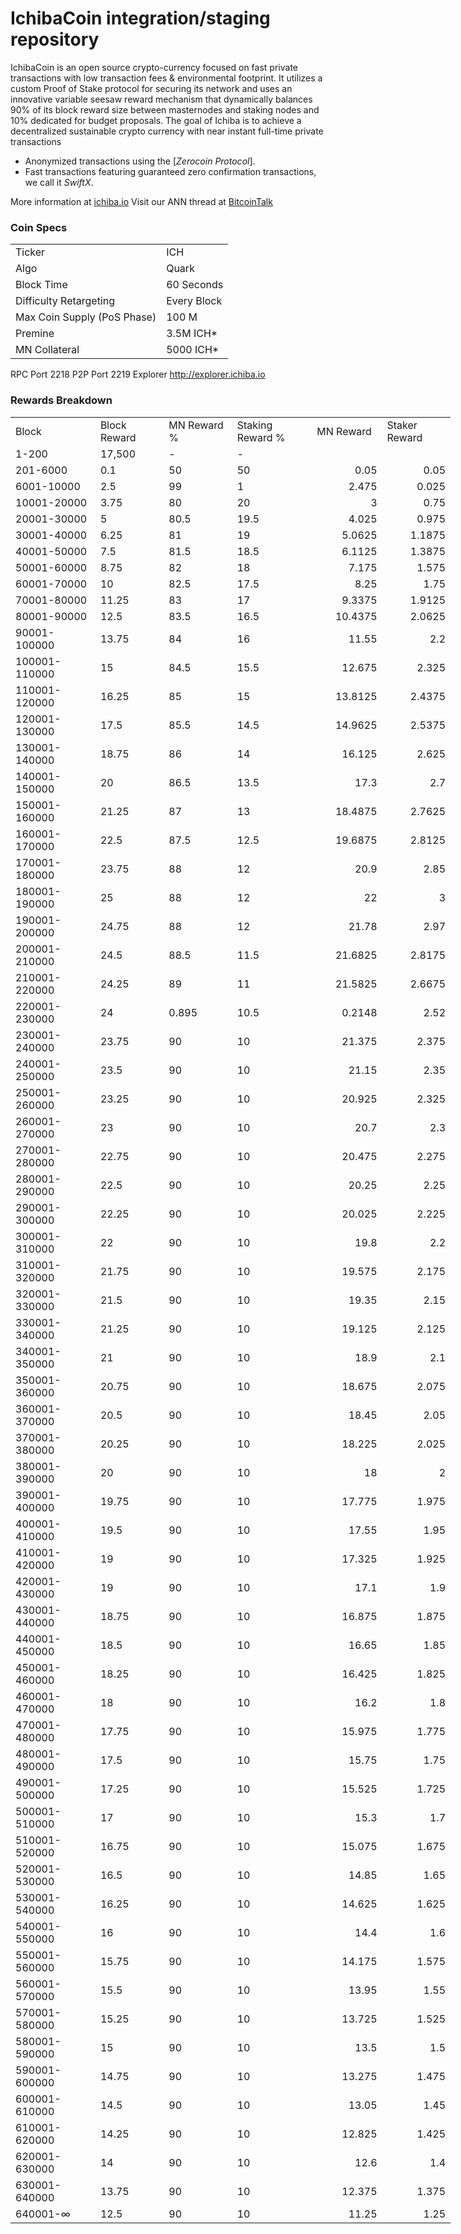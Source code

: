 IchibaCoin integration/staging repository
=====================================

IchibaCoin is an open source crypto-currency focused on fast private transactions with low transaction fees & environmental footprint.  It utilizes a custom Proof of Stake protocol for securing its network and uses an innovative variable seesaw reward mechanism that dynamically balances 90% of its block reward size between masternodes and staking nodes and 10% dedicated for budget proposals. The goal of Ichiba is to achieve a decentralized sustainable crypto currency with near instant full-time private transactions

- Anonymized transactions using the [_Zerocoin Protocol_].
- Fast transactions featuring guaranteed zero confirmation transactions, we call it _SwiftX_.

More information at [ichiba.io](http://www.ichiba.io) Visit our ANN thread at [BitcoinTalk](http://www.bitcointalk.org/index.php?topic=5101947)

### Coin Specs
<table>
<tr><td>Ticker</td><td>ICH</td></tr>
<tr><td>Algo</td><td>Quark</td></tr>
<tr><td>Block Time</td><td>60 Seconds</td></tr>
<tr><td>Difficulty Retargeting</td><td>Every Block</td></tr>
<tr><td>Max Coin Supply (PoS Phase)</td><td>100 M</td></tr>
<tr><td>Premine</td><td>3.5M ICH*</td></tr>
<tr><td>MN Collateral</td><td>5000 ICH*</td></tr>

</table>


RPC Port	2218
P2P Port	2219
Explorer	http://explorer.ichiba.io


### Rewards Breakdown
<table border=0 cellpadding=0 cellspacing=0 width=701 class=xl6553517252
 style='border-collapse:collapse;table-layout:fixed;width:528pt'>
 <col class=xl6553517252 width=139 style='mso-width-source:userset;mso-width-alt:
 4785;width:104pt'>
 <col class=xl6553517252 width=107 span=2 style='mso-width-source:userset;
 mso-width-alt:3702;width:81pt'>
 <col class=xl6553517252 width=134 style='mso-width-source:userset;mso-width-alt:
 4608;width:100pt'>
 <col class=xl6553517252 width=107 span=2 style='mso-width-source:userset;
 mso-width-alt:3702;width:81pt'>
 <tr height=21 style='mso-height-source:userset;height:15.75pt'>
  <td height=21 class=xl6317252 width=139 style='height:15.75pt;width:104pt'>Block</td>
  <td class=xl6317252 width=107 style='width:81pt'>Block Reward</td>
  <td class=xl6317252 width=107 style='width:81pt'>MN Reward %</td>
  <td class=xl6317252 width=134 style='width:100pt'>Staking Reward %</td>
  <td class=xl6317252 width=107 style='width:81pt'>MN Reward</td>
  <td class=xl6317252 width=107 style='width:81pt'>Staker Reward</td>
 </tr>
 <tr height=21 style='mso-height-source:userset;height:15.75pt'>
  <td height=21 class=xl6417252 style='height:15.75pt'>1-200</td>
  <td class=xl6517252>17,500</td>
  <td class=xl6617252>-</td>
  <td class=xl6617252>-</td>
  <td class=xl6717252></td>
  <td class=xl6553517252></td>
 </tr>
 <tr height=21 style='mso-height-source:userset;height:15.75pt'>
  <td height=21 class=xl6417252 style='height:15.75pt'>201-6000</td>
  <td class=xl6617252>0.1</td>
  <td class=xl6617252>50</td>
  <td class=xl6617252>50</td>
  <td class=xl6717252 align=right>0.05</td>
  <td class=xl6817252 align=right>0.05</td>
 </tr>
 <tr height=21 style='mso-height-source:userset;height:15.75pt'>
  <td height=21 class=xl6417252 style='height:15.75pt'>6001-10000</td>
  <td class=xl6617252>2.5</td>
  <td class=xl6617252>99</td>
  <td class=xl6617252>1</td>
  <td class=xl6717252 align=right>2.475</td>
  <td class=xl6817252 align=right>0.025</td>
 </tr>
 <tr height=21 style='mso-height-source:userset;height:15.75pt'>
  <td height=21 class=xl6417252 style='height:15.75pt'>10001-20000</td>
  <td class=xl6617252>3.75</td>
  <td class=xl6617252>80</td>
  <td class=xl6617252>20</td>
  <td class=xl6717252 align=right>3</td>
  <td class=xl6817252 align=right>0.75</td>
 </tr>
 <tr height=21 style='mso-height-source:userset;height:15.75pt'>
  <td height=21 class=xl6417252 style='height:15.75pt'>20001-30000</td>
  <td class=xl6617252>5</td>
  <td class=xl6617252>80.5</td>
  <td class=xl6617252>19.5</td>
  <td class=xl6717252 align=right>4.025</td>
  <td class=xl6817252 align=right>0.975</td>
 </tr>
 <tr height=21 style='mso-height-source:userset;height:15.75pt'>
  <td height=21 class=xl6417252 style='height:15.75pt'>30001-40000</td>
  <td class=xl6617252>6.25</td>
  <td class=xl6617252>81</td>
  <td class=xl6617252>19</td>
  <td class=xl6717252 align=right>5.0625</td>
  <td class=xl6817252 align=right>1.1875</td>
 </tr>
 <tr height=21 style='mso-height-source:userset;height:15.75pt'>
  <td height=21 class=xl6417252 style='height:15.75pt'>40001-50000</td>
  <td class=xl6617252>7.5</td>
  <td class=xl6617252>81.5</td>
  <td class=xl6617252>18.5</td>
  <td class=xl6717252 align=right>6.1125</td>
  <td class=xl6817252 align=right>1.3875</td>
 </tr>
 <tr height=21 style='mso-height-source:userset;height:15.75pt'>
  <td height=21 class=xl6417252 style='height:15.75pt'>50001-60000</td>
  <td class=xl6617252>8.75</td>
  <td class=xl6617252>82</td>
  <td class=xl6617252>18</td>
  <td class=xl6717252 align=right>7.175</td>
  <td class=xl6817252 align=right>1.575</td>
 </tr>
 <tr height=21 style='mso-height-source:userset;height:15.75pt'>
  <td height=21 class=xl6417252 style='height:15.75pt'>60001-70000</td>
  <td class=xl6617252>10</td>
  <td class=xl6617252>82.5</td>
  <td class=xl6617252>17.5</td>
  <td class=xl6717252 align=right>8.25</td>
  <td class=xl6817252 align=right>1.75</td>
 </tr>
 <tr height=21 style='mso-height-source:userset;height:15.75pt'>
  <td height=21 class=xl6417252 style='height:15.75pt'>70001-80000</td>
  <td class=xl6617252>11.25</td>
  <td class=xl6617252>83</td>
  <td class=xl6617252>17</td>
  <td class=xl6717252 align=right>9.3375</td>
  <td class=xl6817252 align=right>1.9125</td>
 </tr>
 <tr height=21 style='mso-height-source:userset;height:15.75pt'>
  <td height=21 class=xl6417252 style='height:15.75pt'>80001-90000</td>
  <td class=xl6617252>12.5</td>
  <td class=xl6617252>83.5</td>
  <td class=xl6617252>16.5</td>
  <td class=xl6717252 align=right>10.4375</td>
  <td class=xl6817252 align=right>2.0625</td>
 </tr>
 <tr height=21 style='mso-height-source:userset;height:15.75pt'>
  <td height=21 class=xl6417252 style='height:15.75pt'>90001-100000</td>
  <td class=xl6617252>13.75</td>
  <td class=xl6617252>84</td>
  <td class=xl6617252>16</td>
  <td class=xl6717252 align=right>11.55</td>
  <td class=xl6817252 align=right>2.2</td>
 </tr>
 <tr height=21 style='mso-height-source:userset;height:15.75pt'>
  <td height=21 class=xl6417252 style='height:15.75pt'>100001-110000</td>
  <td class=xl6617252>15</td>
  <td class=xl6617252>84.5</td>
  <td class=xl6617252>15.5</td>
  <td class=xl6717252 align=right>12.675</td>
  <td class=xl6817252 align=right>2.325</td>
 </tr>
 <tr height=21 style='mso-height-source:userset;height:15.75pt'>
  <td height=21 class=xl6417252 style='height:15.75pt'>110001-120000</td>
  <td class=xl6617252>16.25</td>
  <td class=xl6617252>85</td>
  <td class=xl6617252>15</td>
  <td class=xl6717252 align=right>13.8125</td>
  <td class=xl6817252 align=right>2.4375</td>
 </tr>
 <tr height=21 style='mso-height-source:userset;height:15.75pt'>
  <td height=21 class=xl6417252 style='height:15.75pt'>120001-130000</td>
  <td class=xl6617252>17.5</td>
  <td class=xl6617252>85.5</td>
  <td class=xl6617252>14.5</td>
  <td class=xl6717252 align=right>14.9625</td>
  <td class=xl6817252 align=right>2.5375</td>
 </tr>
 <tr height=21 style='mso-height-source:userset;height:15.75pt'>
  <td height=21 class=xl6417252 style='height:15.75pt'>130001-140000</td>
  <td class=xl6617252>18.75</td>
  <td class=xl6617252>86</td>
  <td class=xl6617252>14</td>
  <td class=xl6717252 align=right>16.125</td>
  <td class=xl6817252 align=right>2.625</td>
 </tr>
 <tr height=21 style='mso-height-source:userset;height:15.75pt'>
  <td height=21 class=xl6417252 style='height:15.75pt'>140001-150000</td>
  <td class=xl6617252>20</td>
  <td class=xl6617252>86.5</td>
  <td class=xl6617252>13.5</td>
  <td class=xl6717252 align=right>17.3</td>
  <td class=xl6817252 align=right>2.7</td>
 </tr>
 <tr height=21 style='mso-height-source:userset;height:15.75pt'>
  <td height=21 class=xl6417252 style='height:15.75pt'>150001-160000</td>
  <td class=xl6617252>21.25</td>
  <td class=xl6617252>87</td>
  <td class=xl6617252>13</td>
  <td class=xl6717252 align=right>18.4875</td>
  <td class=xl6817252 align=right>2.7625</td>
 </tr>
 <tr height=21 style='mso-height-source:userset;height:15.75pt'>
  <td height=21 class=xl6417252 style='height:15.75pt'>160001-170000</td>
  <td class=xl6617252>22.5</td>
  <td class=xl6617252>87.5</td>
  <td class=xl6617252>12.5</td>
  <td class=xl6717252 align=right>19.6875</td>
  <td class=xl6817252 align=right>2.8125</td>
 </tr>
 <tr height=21 style='mso-height-source:userset;height:15.75pt'>
  <td height=21 class=xl6417252 style='height:15.75pt'>170001-180000</td>
  <td class=xl6617252>23.75</td>
  <td class=xl6617252>88</td>
  <td class=xl6617252>12</td>
  <td class=xl6717252 align=right>20.9</td>
  <td class=xl6817252 align=right>2.85</td>
 </tr>
 <tr height=21 style='mso-height-source:userset;height:15.75pt'>
  <td height=21 class=xl6417252 style='height:15.75pt'>180001-190000</td>
  <td class=xl6617252>25</td>
  <td class=xl6617252>88</td>
  <td class=xl6617252>12</td>
  <td class=xl6717252 align=right>22</td>
  <td class=xl6817252 align=right>3</td>
 </tr>
 <tr height=21 style='mso-height-source:userset;height:15.75pt'>
  <td height=21 class=xl6417252 style='height:15.75pt'>190001-200000</td>
  <td class=xl6617252>24.75</td>
  <td class=xl6617252>88</td>
  <td class=xl6617252>12</td>
  <td class=xl6717252 align=right>21.78</td>
  <td class=xl6817252 align=right>2.97</td>
 </tr>
 <tr height=21 style='mso-height-source:userset;height:15.75pt'>
  <td height=21 class=xl6417252 style='height:15.75pt'>200001-210000</td>
  <td class=xl6617252>24.5</td>
  <td class=xl6617252>88.5</td>
  <td class=xl6617252>11.5</td>
  <td class=xl6717252 align=right>21.6825</td>
  <td class=xl6817252 align=right>2.8175</td>
 </tr>
 <tr height=21 style='mso-height-source:userset;height:15.75pt'>
  <td height=21 class=xl6417252 style='height:15.75pt'>210001-220000</td>
  <td class=xl6617252>24.25</td>
  <td class=xl6617252>89</td>
  <td class=xl6617252>11</td>
  <td class=xl6717252 align=right>21.5825</td>
  <td class=xl6817252 align=right>2.6675</td>
 </tr>
 <tr height=21 style='mso-height-source:userset;height:15.75pt'>
  <td height=21 class=xl6417252 style='height:15.75pt'>220001-230000</td>
  <td class=xl6617252>24</td>
  <td class=xl6617252>0.895</td>
  <td class=xl6617252>10.5</td>
  <td class=xl6717252 align=right>0.2148</td>
  <td class=xl6817252 align=right>2.52</td>
 </tr>
 <tr height=21 style='mso-height-source:userset;height:15.75pt'>
  <td height=21 class=xl6417252 style='height:15.75pt'>230001-240000</td>
  <td class=xl6617252>23.75</td>
  <td class=xl6617252>90</td>
  <td class=xl6617252>10</td>
  <td class=xl6717252 align=right>21.375</td>
  <td class=xl6817252 align=right>2.375</td>
 </tr>
 <tr height=21 style='mso-height-source:userset;height:15.75pt'>
  <td height=21 class=xl6417252 style='height:15.75pt'>240001-250000</td>
  <td class=xl6617252>23.5</td>
  <td class=xl6617252>90</td>
  <td class=xl6617252>10</td>
  <td class=xl6717252 align=right>21.15</td>
  <td class=xl6817252 align=right>2.35</td>
 </tr>
 <tr height=21 style='mso-height-source:userset;height:15.75pt'>
  <td height=21 class=xl6417252 style='height:15.75pt'>250001-260000</td>
  <td class=xl6617252>23.25</td>
  <td class=xl6617252>90</td>
  <td class=xl6617252>10</td>
  <td class=xl6717252 align=right>20.925</td>
  <td class=xl6817252 align=right>2.325</td>
 </tr>
 <tr height=21 style='mso-height-source:userset;height:15.75pt'>
  <td height=21 class=xl6417252 style='height:15.75pt'>260001-270000</td>
  <td class=xl6617252>23</td>
  <td class=xl6617252>90</td>
  <td class=xl6617252>10</td>
  <td class=xl6717252 align=right>20.7</td>
  <td class=xl6817252 align=right>2.3</td>
 </tr>
 <tr height=21 style='mso-height-source:userset;height:15.75pt'>
  <td height=21 class=xl6417252 style='height:15.75pt'>270001-280000</td>
  <td class=xl6617252>22.75</td>
  <td class=xl6617252>90</td>
  <td class=xl6617252>10</td>
  <td class=xl6717252 align=right>20.475</td>
  <td class=xl6817252 align=right>2.275</td>
 </tr>
 <tr height=21 style='mso-height-source:userset;height:15.75pt'>
  <td height=21 class=xl6417252 style='height:15.75pt'>280001-290000</td>
  <td class=xl6617252>22.5</td>
  <td class=xl6617252>90</td>
  <td class=xl6617252>10</td>
  <td class=xl6717252 align=right>20.25</td>
  <td class=xl6817252 align=right>2.25</td>
 </tr>
 <tr height=21 style='mso-height-source:userset;height:15.75pt'>
  <td height=21 class=xl6417252 style='height:15.75pt'>290001-300000</td>
  <td class=xl6617252>22.25</td>
  <td class=xl6617252>90</td>
  <td class=xl6617252>10</td>
  <td class=xl6717252 align=right>20.025</td>
  <td class=xl6817252 align=right>2.225</td>
 </tr>
 <tr height=21 style='mso-height-source:userset;height:15.75pt'>
  <td height=21 class=xl6417252 style='height:15.75pt'>300001-310000</td>
  <td class=xl6617252>22</td>
  <td class=xl6617252>90</td>
  <td class=xl6617252>10</td>
  <td class=xl6717252 align=right>19.8</td>
  <td class=xl6817252 align=right>2.2</td>
 </tr>
 <tr height=21 style='mso-height-source:userset;height:15.75pt'>
  <td height=21 class=xl6417252 style='height:15.75pt'>310001-320000</td>
  <td class=xl6617252>21.75</td>
  <td class=xl6617252>90</td>
  <td class=xl6617252>10</td>
  <td class=xl6717252 align=right>19.575</td>
  <td class=xl6817252 align=right>2.175</td>
 </tr>
 <tr height=21 style='mso-height-source:userset;height:15.75pt'>
  <td height=21 class=xl6417252 style='height:15.75pt'>320001-330000</td>
  <td class=xl6617252>21.5</td>
  <td class=xl6617252>90</td>
  <td class=xl6617252>10</td>
  <td class=xl6717252 align=right>19.35</td>
  <td class=xl6817252 align=right>2.15</td>
 </tr>
 <tr height=21 style='mso-height-source:userset;height:15.75pt'>
  <td height=21 class=xl6417252 style='height:15.75pt'>330001-340000</td>
  <td class=xl6617252>21.25</td>
  <td class=xl6617252>90</td>
  <td class=xl6617252>10</td>
  <td class=xl6717252 align=right>19.125</td>
  <td class=xl6817252 align=right>2.125</td>
 </tr>
 <tr height=21 style='mso-height-source:userset;height:15.75pt'>
  <td height=21 class=xl6417252 style='height:15.75pt'>340001-350000</td>
  <td class=xl6617252>21</td>
  <td class=xl6617252>90</td>
  <td class=xl6617252>10</td>
  <td class=xl6717252 align=right>18.9</td>
  <td class=xl6817252 align=right>2.1</td>
 </tr>
 <tr height=21 style='mso-height-source:userset;height:15.75pt'>
  <td height=21 class=xl6417252 style='height:15.75pt'>350001-360000</td>
  <td class=xl6617252>20.75</td>
  <td class=xl6617252>90</td>
  <td class=xl6617252>10</td>
  <td class=xl6717252 align=right>18.675</td>
  <td class=xl6817252 align=right>2.075</td>
 </tr>
 <tr height=21 style='mso-height-source:userset;height:15.75pt'>
  <td height=21 class=xl6417252 style='height:15.75pt'>360001-370000</td>
  <td class=xl6617252>20.5</td>
  <td class=xl6617252>90</td>
  <td class=xl6617252>10</td>
  <td class=xl6717252 align=right>18.45</td>
  <td class=xl6817252 align=right>2.05</td>
 </tr>
 <tr height=21 style='mso-height-source:userset;height:15.75pt'>
  <td height=21 class=xl6417252 style='height:15.75pt'>370001-380000</td>
  <td class=xl6617252>20.25</td>
  <td class=xl6617252>90</td>
  <td class=xl6617252>10</td>
  <td class=xl6717252 align=right>18.225</td>
  <td class=xl6817252 align=right>2.025</td>
 </tr>
 <tr height=21 style='mso-height-source:userset;height:15.75pt'>
  <td height=21 class=xl6417252 style='height:15.75pt'>380001-390000</td>
  <td class=xl6617252>20</td>
  <td class=xl6617252>90</td>
  <td class=xl6617252>10</td>
  <td class=xl6717252 align=right>18</td>
  <td class=xl6817252 align=right>2</td>
 </tr>
 <tr height=21 style='mso-height-source:userset;height:15.75pt'>
  <td height=21 class=xl6417252 style='height:15.75pt'>390001-400000</td>
  <td class=xl6617252>19.75</td>
  <td class=xl6617252>90</td>
  <td class=xl6617252>10</td>
  <td class=xl6717252 align=right>17.775</td>
  <td class=xl6817252 align=right>1.975</td>
 </tr>
 <tr height=21 style='mso-height-source:userset;height:15.75pt'>
  <td height=21 class=xl6417252 style='height:15.75pt'>400001-410000</td>
  <td class=xl6617252>19.5</td>
  <td class=xl6617252>90</td>
  <td class=xl6617252>10</td>
  <td class=xl6717252 align=right>17.55</td>
  <td class=xl6817252 align=right>1.95</td>
 </tr>
 <tr height=21 style='mso-height-source:userset;height:15.75pt'>
  <td height=21 class=xl6417252 style='height:15.75pt'>410001-420000</td>
  <td class=xl6517252>19</td>
  <td class=xl6617252>90</td>
  <td class=xl6617252>10</td>
  <td class=xl6717252 align=right>17.325</td>
  <td class=xl6817252 align=right>1.925</td>
 </tr>
 <tr height=21 style='mso-height-source:userset;height:15.75pt'>
  <td height=21 class=xl6417252 style='height:15.75pt'>420001-430000</td>
  <td class=xl6617252>19</td>
  <td class=xl6617252>90</td>
  <td class=xl6617252>10</td>
  <td class=xl6717252 align=right>17.1</td>
  <td class=xl6817252 align=right>1.9</td>
 </tr>
 <tr height=21 style='mso-height-source:userset;height:15.75pt'>
  <td height=21 class=xl6417252 style='height:15.75pt'>430001-440000</td>
  <td class=xl6617252>18.75</td>
  <td class=xl6617252>90</td>
  <td class=xl6617252>10</td>
  <td class=xl6717252 align=right>16.875</td>
  <td class=xl6817252 align=right>1.875</td>
 </tr>
 <tr height=21 style='mso-height-source:userset;height:15.75pt'>
  <td height=21 class=xl6417252 style='height:15.75pt'>440001-450000</td>
  <td class=xl6617252>18.5</td>
  <td class=xl6617252>90</td>
  <td class=xl6617252>10</td>
  <td class=xl6717252 align=right>16.65</td>
  <td class=xl6817252 align=right>1.85</td>
 </tr>
 <tr height=21 style='mso-height-source:userset;height:15.75pt'>
  <td height=21 class=xl6417252 style='height:15.75pt'>450001-460000</td>
  <td class=xl6617252>18.25</td>
  <td class=xl6617252>90</td>
  <td class=xl6617252>10</td>
  <td class=xl6717252 align=right>16.425</td>
  <td class=xl6817252 align=right>1.825</td>
 </tr>
 <tr height=21 style='mso-height-source:userset;height:15.75pt'>
  <td height=21 class=xl6417252 style='height:15.75pt'>460001-470000</td>
  <td class=xl6617252>18</td>
  <td class=xl6617252>90</td>
  <td class=xl6617252>10</td>
  <td class=xl6717252 align=right>16.2</td>
  <td class=xl6817252 align=right>1.8</td>
 </tr>
 <tr height=21 style='mso-height-source:userset;height:15.75pt'>
  <td height=21 class=xl6417252 style='height:15.75pt'>470001-480000</td>
  <td class=xl6617252>17.75</td>
  <td class=xl6617252>90</td>
  <td class=xl6617252>10</td>
  <td class=xl6717252 align=right>15.975</td>
  <td class=xl6817252 align=right>1.775</td>
 </tr>
 <tr height=21 style='mso-height-source:userset;height:15.75pt'>
  <td height=21 class=xl6417252 style='height:15.75pt'>480001-490000</td>
  <td class=xl6617252>17.5</td>
  <td class=xl6617252>90</td>
  <td class=xl6617252>10</td>
  <td class=xl6717252 align=right>15.75</td>
  <td class=xl6817252 align=right>1.75</td>
 </tr>
 <tr height=21 style='mso-height-source:userset;height:15.75pt'>
  <td height=21 class=xl6417252 style='height:15.75pt'>490001-500000</td>
  <td class=xl6617252>17.25</td>
  <td class=xl6617252>90</td>
  <td class=xl6617252>10</td>
  <td class=xl6717252 align=right>15.525</td>
  <td class=xl6817252 align=right>1.725</td>
 </tr>
 <tr height=21 style='mso-height-source:userset;height:15.75pt'>
  <td height=21 class=xl6417252 style='height:15.75pt'>500001-510000</td>
  <td class=xl6617252>17</td>
  <td class=xl6617252>90</td>
  <td class=xl6617252>10</td>
  <td class=xl6717252 align=right>15.3</td>
  <td class=xl6817252 align=right>1.7</td>
 </tr>
 <tr height=21 style='mso-height-source:userset;height:15.75pt'>
  <td height=21 class=xl6417252 style='height:15.75pt'>510001-520000</td>
  <td class=xl6617252>16.75</td>
  <td class=xl6617252>90</td>
  <td class=xl6617252>10</td>
  <td class=xl6717252 align=right>15.075</td>
  <td class=xl6817252 align=right>1.675</td>
 </tr>
 <tr height=21 style='mso-height-source:userset;height:15.75pt'>
  <td height=21 class=xl6417252 style='height:15.75pt'>520001-530000</td>
  <td class=xl6617252>16.5</td>
  <td class=xl6617252>90</td>
  <td class=xl6617252>10</td>
  <td class=xl6717252 align=right>14.85</td>
  <td class=xl6817252 align=right>1.65</td>
 </tr>
 <tr height=21 style='mso-height-source:userset;height:15.75pt'>
  <td height=21 class=xl6417252 style='height:15.75pt'>530001-540000</td>
  <td class=xl6617252>16.25</td>
  <td class=xl6617252>90</td>
  <td class=xl6617252>10</td>
  <td class=xl6717252 align=right>14.625</td>
  <td class=xl6817252 align=right>1.625</td>
 </tr>
 <tr height=21 style='mso-height-source:userset;height:15.75pt'>
  <td height=21 class=xl6417252 style='height:15.75pt'>540001-550000</td>
  <td class=xl6617252>16</td>
  <td class=xl6617252>90</td>
  <td class=xl6617252>10</td>
  <td class=xl6717252 align=right>14.4</td>
  <td class=xl6817252 align=right>1.6</td>
 </tr>
 <tr height=21 style='mso-height-source:userset;height:15.75pt'>
  <td height=21 class=xl6417252 style='height:15.75pt'>550001-560000</td>
  <td class=xl6617252>15.75</td>
  <td class=xl6617252>90</td>
  <td class=xl6617252>10</td>
  <td class=xl6717252 align=right>14.175</td>
  <td class=xl6817252 align=right>1.575</td>
 </tr>
 <tr height=21 style='mso-height-source:userset;height:15.75pt'>
  <td height=21 class=xl6417252 style='height:15.75pt'>560001-570000</td>
  <td class=xl6617252>15.5</td>
  <td class=xl6617252>90</td>
  <td class=xl6617252>10</td>
  <td class=xl6717252 align=right>13.95</td>
  <td class=xl6817252 align=right>1.55</td>
 </tr>
 <tr height=21 style='mso-height-source:userset;height:15.75pt'>
  <td height=21 class=xl6417252 style='height:15.75pt'>570001-580000</td>
  <td class=xl6617252>15.25</td>
  <td class=xl6617252>90</td>
  <td class=xl6617252>10</td>
  <td class=xl6717252 align=right>13.725</td>
  <td class=xl6817252 align=right>1.525</td>
 </tr>
 <tr height=21 style='mso-height-source:userset;height:15.75pt'>
  <td height=21 class=xl6417252 style='height:15.75pt'>580001-590000</td>
  <td class=xl6617252>15</td>
  <td class=xl6617252>90</td>
  <td class=xl6617252>10</td>
  <td class=xl6717252 align=right>13.5</td>
  <td class=xl6817252 align=right>1.5</td>
 </tr>
 <tr height=21 style='mso-height-source:userset;height:15.75pt'>
  <td height=21 class=xl6417252 style='height:15.75pt'>590001-600000</td>
  <td class=xl6617252>14.75</td>
  <td class=xl6617252>90</td>
  <td class=xl6617252>10</td>
  <td class=xl6717252 align=right>13.275</td>
  <td class=xl6817252 align=right>1.475</td>
 </tr>
 <tr height=21 style='mso-height-source:userset;height:15.75pt'>
  <td height=21 class=xl6417252 style='height:15.75pt'>600001-610000</td>
  <td class=xl6617252>14.5</td>
  <td class=xl6617252>90</td>
  <td class=xl6617252>10</td>
  <td class=xl6717252 align=right>13.05</td>
  <td class=xl6817252 align=right>1.45</td>
 </tr>
 <tr height=21 style='mso-height-source:userset;height:15.75pt'>
  <td height=21 class=xl6417252 style='height:15.75pt'>610001-620000</td>
  <td class=xl6617252>14.25</td>
  <td class=xl6617252>90</td>
  <td class=xl6617252>10</td>
  <td class=xl6717252 align=right>12.825</td>
  <td class=xl6817252 align=right>1.425</td>
 </tr>
 <tr height=21 style='mso-height-source:userset;height:15.75pt'>
  <td height=21 class=xl6417252 style='height:15.75pt'>620001-630000</td>
  <td class=xl6617252>14</td>
  <td class=xl6617252>90</td>
  <td class=xl6617252>10</td>
  <td class=xl6717252 align=right>12.6</td>
  <td class=xl6817252 align=right>1.4</td>
 </tr>
 <tr height=21 style='mso-height-source:userset;height:15.75pt'>
  <td height=21 class=xl6417252 style='height:15.75pt'>630001-640000</td>
  <td class=xl6617252>13.75</td>
  <td class=xl6617252>90</td>
  <td class=xl6617252>10</td>
  <td class=xl6717252 align=right>12.375</td>
  <td class=xl6817252 align=right>1.375</td>
 </tr>
 <tr height=21 style='mso-height-source:userset;height:15.75pt'>
  <td height=21 class=xl6417252 style='height:15.75pt'>640001-∞</td>
  <td class=xl6617252>12.5</td>
  <td class=xl6617252>90</td>
  <td class=xl6617252>10</td>
  <td class=xl6717252 align=right>11.25</td>
  <td class=xl6817252 align=right>1.25</td>
 </tr>
</table>
